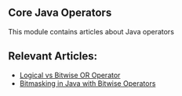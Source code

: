 ## Core Java Operators

This module contains articles about Java operators

## Relevant Articles:

- [Logical vs Bitwise OR Operator](https://www.baeldung.com/java-logical-vs-bitwise-or-operator)
- [Bitmasking in Java with Bitwise Operators](https://www.baeldung.com/java-bitmasking)
